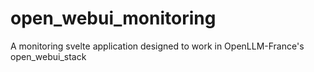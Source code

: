 # open_webui_monitoring
A monitoring svelte application designed to work in OpenLLM-France's open_webui_stack
